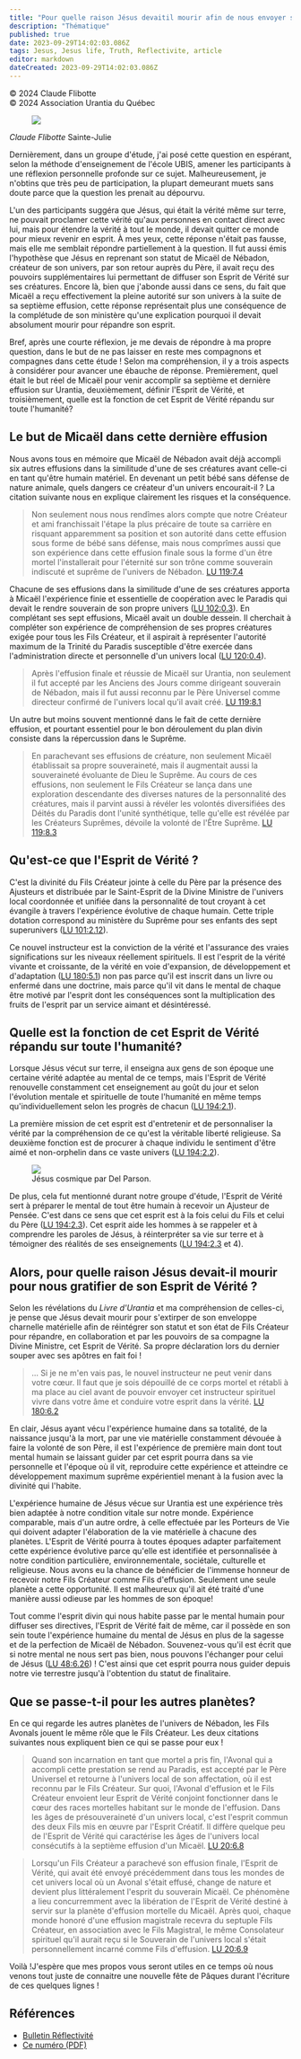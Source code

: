 ```yaml
---
title: "Pour quelle raison Jésus devaitil mourir afin de nous envoyer son Esprit de Vérité ?"
description: "Thématique"
published: true
date: 2023-09-29T14:02:03.086Z
tags: Jesus, Jesus life, Truth, Reflectivite, article
editor: markdown
dateCreated: 2023-09-29T14:02:03.086Z
---
```


<p class="v-card v-sheet theme--light grey lighten-3 px-2">© 2024 Claude Flibotte<br>© 2024 Association Urantia du Québec</p>

<figure id="Figure_1" class="image urantiapedia image-style-align-left">
<img src="/image/article/Reflectivite/Claude_Flibotte_3.jpg">
</figure>

_Claude Flibotte_
Sainte-Julie

Dernièrement, dans un groupe d'étude, j'ai posé cette question en espérant, selon la méthode d'enseignement de l'école UBIS, amener les participants à une réflexion personnelle profonde sur ce sujet. Malheureusement, je n'obtins que très peu de participation, la plupart demeurant muets sans doute parce que la question les prenait au dépourvu.

L'un des participants suggéra que Jésus, qui était la vérité même sur terre, ne pouvait proclamer cette vérité qu'aux personnes en contact direct avec lui, mais pour étendre la vérité à tout le monde, il devait quitter ce monde pour mieux revenir en esprit. À mes yeux, cette réponse n'était pas fausse, mais elle me semblait répondre partiellement à la question. Il fut aussi émis l'hypothèse que Jésus en reprenant son statut de Micaël de Nébadon, créateur de son univers, par son retour auprès du Père, il avait reçu des pouvoirs supplémentaires lui permettant de diffuser son Esprit de Vérité sur ses créatures. Encore là, bien que j'abonde aussi dans ce sens, du fait que Micaël a reçu effectivement la pleine autorité sur son univers à la suite de sa septième effusion, cette réponse représentait plus une conséquence de la complétude de son ministère qu'une explication pourquoi il devait absolument mourir pour répandre son esprit.

Bref, après une courte réflexion, je me devais de répondre à ma propre question, dans le but de ne pas laisser en reste mes compagnons et compagnes dans cette étude ! Selon ma compréhension, il y a trois aspects à considérer pour avancer une ébauche de réponse. Premièrement, quel était le but réel de Micaël pour venir accomplir sa septième et dernière effusion sur Urantia, deuxièmement, définir l'Esprit de Vérité, et troisièmement, quelle est la fonction de cet Esprit de Vérité répandu sur toute l'humanité?
<br style="clear:both;"/>

## Le but de Micaël dans cette dernière effusion

Nous avons tous en mémoire que Micaël de Nébadon avait déjà accompli six autres effusions dans la similitude d'une de ses créatures avant celle-ci en tant qu'être humain matériel. En devenant un petit bébé sans défense de nature animale, quels dangers ce créateur d'un univers encourait-il ? La citation suivante nous en explique clairement les risques et la conséquence.

> Non seulement nous nous rendîmes alors compte que notre Créateur et ami franchissait l'étape la plus précaire de toute sa carrière en risquant apparemment sa position et son autorité dans cette effusion sous forme de bébé sans défense, mais nous comprîmes aussi que son expérience dans cette effusion finale sous la forme d'un être mortel l'installerait pour l'éternité sur son trône comme souverain indiscuté et suprême de l'univers de Nébadon. [LU 119:7.4](/fr/The_Urantia_Book/119#p7_4)

Chacune de ses effusions dans la similitude d'une de ses créatures apporta à Micaël l'expérience finie et essentielle de coopération avec le Paradis qui devait le rendre souverain de son propre univers ([LU 102:0.3](/fr/The_Urantia_Book/102#p0_3)). En complétant ses sept effusions, Micaël avait un double dessein. Il cherchait à compléter son expérience de compréhension de ses propres créatures exigée pour tous les Fils Créateur, et il aspirait à représenter l'autorité maximum de la Trinité du Paradis susceptible d'être exercée dans l'administration directe et personnelle d'un univers local ([LU 120:0.4](/fr/The_Urantia_Book/120#p0_4)).

> Après l'effusion finale et réussie de Micaël sur Urantia, non seulement il fut accepté par les Anciens des Jours comme dirigeant souverain de Nébadon, mais il fut aussi reconnu par le Père Universel comme directeur confirmé de l'univers local qu'il avait créé. [LU 119:8.1](/fr/The_Urantia_Book/119#p8_1)

Un autre but moins souvent mentionné dans le fait de cette dernière effusion, et pourtant essentiel pour le bon déroulement du plan divin consiste dans la répercussion dans le Suprême.

> En parachevant ses effusions de créature, non seulement Micaël établissait sa propre souveraineté, mais il augmentait aussi la souveraineté évoluante de Dieu le Suprême. Au cours de ces effusions, non seulement le Fils Créateur se lança dans une exploration descendante des diverses natures de la personnalité des créatures, mais il parvint aussi à révéler les volontés diversifiées des Déités du Paradis dont l'unité synthétique, telle qu'elle est révélée par les Créateurs Suprêmes, dévoile la volonté de l'Être Suprême. [LU 119:8.3](/fr/The_Urantia_Book/119#p8_3)

## Qu'est-ce que l'Esprit de Vérité ?

C'est la divinité du Fils Créateur jointe à celle du Père par la présence des Ajusteurs et distribuée par le Saint-Esprit de la Divine Ministre de l'univers local coordonnée et unifiée dans la personnalité de tout croyant à cet évangile à travers l'expérience évolutive de chaque humain. Cette triple dotation correspond au ministère du Suprême pour ses enfants des sept superunivers ([LU 101:2.12](/fr/The_Urantia_Book/101#p2_12)).

Ce nouvel instructeur est la conviction de la vérité et l'assurance des vraies significations sur les niveaux réellement spirituels. Il est l'esprit de la vérité vivante et croissante, de la vérité en voie d'expansion, de développement et d'adaptation ([LU 180:5.1](/fr/The_Urantia_Book/180#p5_1)) non pas parce qu'il est inscrit dans un livre ou enfermé dans une doctrine, mais parce qu'il vit dans le mental de chaque être motivé par l'esprit dont les conséquences sont la multiplication des fruits de l'esprit par un service aimant et désintéressé.

## Quelle est la fonction de cet Esprit de Vérité répandu sur toute l'humanité?

Lorsque Jésus vécut sur terre, il enseigna aux gens de son époque une certaine vérité adaptée au mental de ce temps, mais l'Esprit de Vérité renouvelle constamment cet enseignement au goût du jour et selon l'évolution mentale et spirituelle de toute l'humanité en même temps qu'individuellement selon les progrès de chacun ([LU 194:2.1](/fr/The_Urantia_Book/194#p2_1)).

La première mission de cet esprit est d'entretenir et de personnaliser la vérité par la compréhension de ce qu'est la véritable liberté religieuse. Sa deuxième fonction est de procurer à chaque individu le sentiment d'être aimé et non-orphelin dans ce vaste univers ([LU 194:2.2](/fr/The_Urantia_Book/194#p2_2)).

<figure id="Figure_1" class="image urantiapedia">
<img src="/image/article/Reflectivite/2024_04/011.jpg">
<figcaption>Jésus cosmique par Del Parson.</figcaption>
</figure>

De plus, cela fut mentionné durant notre groupe d'étude, l'Esprit de Vérité sert à préparer le mental de tout être humain à recevoir un Ajusteur de Pensée. C'est dans ce sens que cet esprit est à la fois celui du Fils et celui du Père ([LU 194:2.3](/fr/The_Urantia_Book/194#p2_3)). Cet esprit aide les hommes à se rappeler et à comprendre les paroles de Jésus, à réinterpréter sa vie sur terre et à témoigner des réalités de ses enseignements ([LU 194:2.3](/fr/The_Urantia_Book/194#p2_3) et 4).

## Alors, pour quelle raison Jésus devait-il mourir pour nous gratifier de son Esprit de Vérité ?

Selon les révélations du _Livre d'Urantia_ et ma compréhension de celles-ci, je pense que Jésus devait mourir pour s'extirper de son enveloppe charnelle matérielle afin de réintégrer son statut et son état de Fils Créateur pour répandre, en collaboration et par les pouvoirs de sa compagne la Divine Ministre, cet Esprit de Vérité. Sa propre déclaration lors du dernier souper avec ses apôtres en fait foi !

> ... Si je ne m'en vais pas, le nouvel instructeur ne peut venir dans votre cœur. Il faut que je sois dépouillé de ce corps mortel et rétabli à ma place au ciel avant de pouvoir envoyer cet instructeur spirituel vivre dans votre âme et conduire votre esprit dans la vérité. [LU 180:6.2](/fr/The_Urantia_Book/180#p6_2)

En clair, Jésus ayant vécu l'expérience humaine dans sa totalité, de la naissance jusqu'à la mort, par une vie matérielle constamment dévouée à faire la volonté de son Père, il est l'expérience de première main dont tout mental humain se laissant guider par cet esprit pourra dans sa vie personnelle et l'époque où il vit, reproduire cette expérience et atteindre ce développement maximum suprême expérientiel menant à la fusion avec la divinité qui l'habite.

L'expérience humaine de Jésus vécue sur Urantia est une expérience très bien adaptée à notre condition vitale sur notre monde. Expérience comparable, mais d'un autre ordre, à celle effectuée par les Porteurs de Vie qui doivent adapter l'élaboration de la vie matérielle à chacune des planètes. L'Esprit de Vérité pourra à toutes époques adapter parfaitement cette expérience évolutive parce qu'elle est identifiée et personnalisée à notre condition particulière, environnementale, sociétale, culturelle et religieuse. Nous avons eu la chance de bénéficier de l'immense honneur de recevoir notre Fils Créateur comme Fils d'effusion. Seulement une seule planète a cette opportunité. Il est malheureux qu'il ait été traité d'une manière aussi odieuse par les hommes de son époque!

Tout comme l'esprit divin qui nous habite passe par le mental humain pour diffuser ses directives, l'Esprit de Vérité fait de même, car il possède en son sein toute l'expérience humaine du mental de Jésus en plus de la sagesse et de la perfection de Micaël de Nébadon. Souvenez-vous qu'il est écrit que si notre mental ne nous sert pas bien, nous pouvons l'échanger pour celui de Jésus ([LU 48:6.26](/fr/The_Urantia_Book/48#p6_26)) ! C'est ainsi que cet esprit pourra nous guider depuis notre vie terrestre jusqu'à l'obtention du statut de finalitaire.

## Que se passe-t-il pour les autres planètes?

En ce qui regarde les autres planètes de l'univers de Nébadon, les Fils Avonals jouent le même rôle que le Fils Créateur. Les deux citations suivantes nous expliquent bien ce qui se passe pour eux !

> Quand son incarnation en tant que mortel a pris fin, l'Avonal qui a accompli cette prestation se rend au Paradis, est accepté par le Père Universel et retourne à l'univers local de son affectation, où il est reconnu par le Fils Créateur. Sur quoi, l'Avonal d'effusion et le Fils Créateur envoient leur Esprit de Vérité conjoint fonctionner dans le cœur des races mortelles habitant sur le monde de l'effusion. Dans les âges de présouveraineté d'un univers local, c'est l'esprit commun des deux Fils mis en œuvre par l'Esprit Créatif. Il diffère quelque peu de l'Esprit de Vérité qui caractérise les âges de l'univers local consécutifs à la septième effusion d'un Micaël. [LU 20:6.8](/fr/The_Urantia_Book/20#p6_8)

> Lorsqu'un Fils Créateur a parachevé son effusion finale, l'Esprit de Vérité, qui avait été envoyé précédemment dans tous les mondes de cet univers local où un Avonal s'était effusé, change de nature et devient plus littéralement l'esprit du souverain Micaël. Ce phénomène a lieu concurremment avec la libération de l'Esprit de Vérité destiné à servir sur la planète d'effusion mortelle du Micaël. Après quoi, chaque monde honoré d'une effusion magistrale recevra du septuple Fils Créateur, en association avec le Fils Magistral, le même Consolateur spirituel qu'il aurait reçu si le Souverain de l'univers local s'était personnellement incarné comme Fils d'effusion. [LU 20:6.9](/fr/The_Urantia_Book/20#p6_9)

Voilà !J'espère que mes propos vous seront utiles en ce temps où nous venons tout juste de connaitre une nouvelle fête de Pâques durant l'écriture de ces quelques lignes !

## Références

- [Bulletin Réflectivité](https://www.urantia-quebec.ca/publications/reflectivite)
- [Ce numéro (PDF)](https://urantia-quebec.s3.ca-central-1.amazonaws.com/documents/Reflectivite/Reflectivite-avril-2024.pdf)